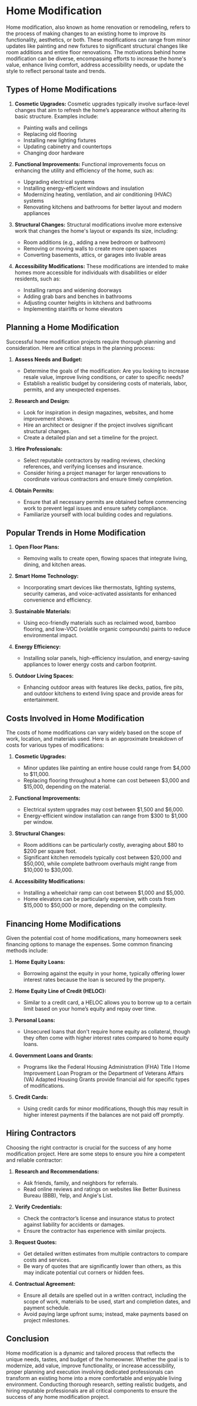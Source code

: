 # Home Modification

Home modification, also known as home renovation or remodeling, refers to the process of making changes to an existing home to improve its functionality, aesthetics, or both. These modifications can range from minor updates like painting and new fixtures to significant structural changes like room additions and entire floor renovations. The motivations behind home modification can be diverse, encompassing efforts to increase the home's value, enhance living comfort, address accessibility needs, or update the style to reflect personal taste and trends.

## Types of Home Modifications

1. **Cosmetic Upgrades:**
    Cosmetic upgrades typically involve surface-level changes that aim to refresh the home’s appearance without altering its basic structure. Examples include:
   - Painting walls and ceilings
   - Replacing old flooring
   - Installing new lighting fixtures
   - Updating cabinetry and countertops
   - Changing door hardware

2. **Functional Improvements:**
    Functional improvements focus on enhancing the utility and efficiency of the home, such as:
   - Upgrading electrical systems
   - Installing energy-efficient windows and insulation
   - Modernizing heating, ventilation, and air conditioning (HVAC) systems
   - Renovating kitchens and bathrooms for better layout and modern appliances

3. **Structural Changes:**
    Structural modifications involve more extensive work that changes the home's layout or expands its size, including:
   - Room additions (e.g., adding a new bedroom or bathroom)
   - Removing or moving walls to create more open spaces
   - Converting basements, attics, or garages into livable areas

4. **Accessibility Modifications:**
    These modifications are intended to make homes more accessible for individuals with disabilities or elder residents, such as:
   - Installing ramps and widening doorways
   - Adding grab bars and benches in bathrooms
   - Adjusting counter heights in kitchens and bathrooms
   - Implementing stairlifts or home elevators

## Planning a Home Modification

Successful home modification projects require thorough planning and consideration. Here are critical steps in the planning process:

1. **Assess Needs and Budget:**
    - Determine the goals of the modification: Are you looking to increase resale value, improve living conditions, or cater to specific needs?
    - Establish a realistic budget by considering costs of materials, labor, permits, and any unexpected expenses.

2. **Research and Design:**
    - Look for inspiration in design magazines, websites, and home improvement shows.
    - Hire an architect or designer if the project involves significant structural changes.
    - Create a detailed plan and set a timeline for the project.

3. **Hire Professionals:**
    - Select reputable contractors by reading reviews, checking references, and verifying licenses and insurance.
    - Consider hiring a project manager for larger renovations to coordinate various contractors and ensure timely completion.

4. **Obtain Permits:**
    - Ensure that all necessary permits are obtained before commencing work to prevent legal issues and ensure safety compliance.
    - Familiarize yourself with local building codes and regulations.

## Popular Trends in Home Modification

1. **Open Floor Plans:**
    - Removing walls to create open, flowing spaces that integrate living, dining, and kitchen areas.

2. **Smart Home Technology:**
    - Incorporating smart devices like thermostats, lighting systems, security cameras, and voice-activated assistants for enhanced convenience and efficiency.

3. **Sustainable Materials:**
    - Using eco-friendly materials such as reclaimed wood, bamboo flooring, and low-VOC (volatile organic compounds) paints to reduce environmental impact.

4. **Energy Efficiency:**
    - Installing solar panels, high-efficiency insulation, and energy-saving appliances to lower energy costs and carbon footprint.

5. **Outdoor Living Spaces:**
    - Enhancing outdoor areas with features like decks, patios, fire pits, and outdoor kitchens to extend living space and provide areas for entertainment.

## Costs Involved in Home Modification

The costs of home modifications can vary widely based on the scope of work, location, and materials used. Here is an approximate breakdown of costs for various types of modifications:

1. **Cosmetic Upgrades:**
    - Minor updates like painting an entire house could range from $4,000 to $11,000.
    - Replacing flooring throughout a home can cost between $3,000 and $15,000, depending on the material.

2. **Functional Improvements:**
    - Electrical system upgrades may cost between $1,500 and $6,000.
    - Energy-efficient window installation can range from $300 to $1,000 per window.

3. **Structural Changes:**
    - Room additions can be particularly costly, averaging about $80 to $200 per square foot.
    - Significant kitchen remodels typically cost between $20,000 and $50,000, while complete bathroom overhauls might range from $10,000 to $30,000.

4. **Accessibility Modifications:**
    - Installing a wheelchair ramp can cost between $1,000 and $5,000.
    - Home elevators can be particularly expensive, with costs from $15,000 to $50,000 or more, depending on the complexity.

## Financing Home Modifications

Given the potential cost of home modifications, many homeowners seek financing options to manage the expenses. Some common financing methods include:

1. **Home Equity Loans:**
    - Borrowing against the equity in your home, typically offering lower interest rates because the loan is secured by the property.

2. **Home Equity Line of Credit (HELOC):**
    - Similar to a credit card, a HELOC allows you to borrow up to a certain limit based on your home’s equity and repay over time.

3. **Personal Loans:**
    - Unsecured loans that don't require home equity as collateral, though they often come with higher interest rates compared to home equity loans.

4. **Government Loans and Grants:**
    - Programs like the Federal Housing Administration (FHA) Title I Home Improvement Loan Program or the Department of Veterans Affairs (VA) Adapted Housing Grants provide financial aid for specific types of modifications.

5. **Credit Cards:**
    - Using credit cards for minor modifications, though this may result in higher interest payments if the balances are not paid off promptly.

## Hiring Contractors

Choosing the right contractor is crucial for the success of any home modification project. Here are some steps to ensure you hire a competent and reliable contractor:

1. **Research and Recommendations:**
    - Ask friends, family, and neighbors for referrals.
    - Read online reviews and ratings on websites like Better Business Bureau (BBB), Yelp, and Angie's List.

2. **Verify Credentials:**
    - Check the contractor’s license and insurance status to protect against liability for accidents or damages.
    - Ensure the contractor has experience with similar projects.

3. **Request Quotes:**
    - Get detailed written estimates from multiple contractors to compare costs and services.
    - Be wary of quotes that are significantly lower than others, as this may indicate potential cut corners or hidden fees.

4. **Contractual Agreement:**
    - Ensure all details are spelled out in a written contract, including the scope of work, materials to be used, start and completion dates, and payment schedule.
    - Avoid paying large upfront sums; instead, make payments based on project milestones.

## Conclusion

Home modification is a dynamic and tailored process that reflects the unique needs, tastes, and budget of the homeowner. Whether the goal is to modernize, add value, improve functionality, or increase accessibility, proper planning and execution involving dedicated professionals can transform an existing home into a more comfortable and enjoyable living environment. Conducting thorough research, setting realistic budgets, and hiring reputable professionals are all critical components to ensure the success of any home modification project.